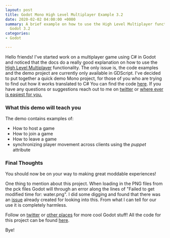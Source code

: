 ```yaml
---
layout: post
title: Godot Mono High Level Multiplayer Example 3.2
date: 2020-02-02 04:00:00 +0000
summary: A brief example on how to use the High Level Multiplayer functionality in
  Godot 3.2
categories:
- Godot

---
```

Hello friends! I've started work on a multiplayer game using C# in Godot and noticed that the docs do a really good explanation on how to use the [High Level Multiplayer](https://docs.godotengine.org/en/3.2/tutorials/networking/high_level_multiplayer.html) functionality. The only issue is, the code examples and the demo project are currently only available in GDScript. I've decided to put together a quick demo Mono project, for those of you who are trying to find out how it works translated to C# You can find the code [here](https://github.com/ryynosaur/MonoHighLevelMultiplayer/tree/master). If you have any questions or suggestions reach out to me on [twitter](https://twitter.com/ryynosaur) or [where ever is easiest for you.](https://ryanforrester.ca/contact)

### What this demo will teach you

The demo contains examples of:

* How to host a game
* How to join a game
* How to leave a game
* synchronizing player movement across clients using the _puppet_ attribute 

### Final Thoughts

You should now be on your way to making great moddable experiences!

One thing to mention about this project. When loading in the PNG files from the pck files Godot will through an error along the lines of "Failed to get modified time for: water.png". I did some digging and found that there was an [issue](https://github.com/godotengine/godot/issues/25318) already created for looking into this. From what I can tell for our use it is completely harmless.

Follow on [twitter](https://twitter.com/ryynosaur) or [other places](https://ryanforrester.ca/contact) for more cool Godot stuff! All the code for this project can be found [here](https://github.com/ryynosaur/GodotModExample).

Bye!